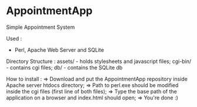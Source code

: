 # AppointmentApp
Simple Appointment System

Used :
- Perl, Apache Web Server and SQLite

Directory Structure :
  assets/ - holds stylesheets and javascript files;
  cgi-bin/ - contains cgi files;
  db/ - contains the SQLite db
  
  How to install :
  => Download and put the AppointmentApp repository inside Apache server htdocs directory;
  => Path to perl.exe should be modified inside the cgi files (first line of both files);
  => Type the base path of the application on a browser and index.html should open;
  => You're done :)
